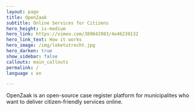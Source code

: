 ```yaml
---
layout: page
title: OpenZaak
subtitle: Online Services for Citizens
hero_height: is-medium
hero_link: https://vimeo.com/389842983/4e46239132
hero_link_text: How it works
hero_image: /img/loketutrecht.jpg
hero_darken: true
show_sidebar: false
callouts: main_callouts
permalink: /
language : en

---
```


OpenZaak is an open-source case register platform for municipalites who want to deliver citizen-friendly services online.
